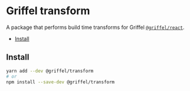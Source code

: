 # Griffel transform

A package that performs build time transforms for Griffel [`@griffel/react`](../react).

<!-- START doctoc generated TOC please keep comment here to allow auto update -->
<!-- DON'T EDIT THIS SECTION, INSTEAD RE-RUN doctoc TO UPDATE -->

- [Install](#install)

<!-- END doctoc generated TOC please keep comment here to allow auto update -->


## Install

```bash
yarn add --dev @griffel/transform
# or
npm install --save-dev @griffel/transform
```
